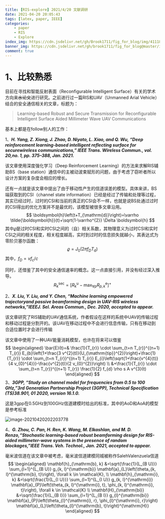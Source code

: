 ```yaml
---
title: [RIS-explore] 2021/4/20 文献调研
date: 2021-04-20 20:05:43
tags: [latex, paper, IEEE]
categories:
    - paper
    - RIS
	- Explore
index_img: https://cdn.jsdelivr.net/gh/Brook1711/fig_for_blog/img/41118275.jpg
banner_img: https://cdn.jsdelivr.net/gh/brook1711/fig_for_blog@master/img/20201224203849.png
comment: true
---
```


# 1、比较熟悉

目前在寻找和智能反射表面（Reconfigurable Intelligent Surface）有关的学术方向来~~水论文~~进行研究。之前进行过一篇RIS和UAV（Unmanned Arial Vehicle）结合的安全通信相关的文章，标题为：

> Learning-based Robust and Secure Transmission for Reconfigurable Intelligent Surface Aided Millimeter Wave UAV Communications

基本上都是在follow别人的工作：

1、***H.  Yang,  Z.  Xiong,  J.  Zhao,  D.  Niyato,  L.  Xiao,  and  Q.  Wu,  “Deep reinforcement  learning-based  intelligent  reflecting  surface  for  securewireless  communications,” IEEE Trans. Wireless Commun.,  vol.  20,no. 1, pp. 375–388, Jan. 2021.***

该文章使用深度强化学习（Deep Reinforcement Learning）的方法来求解RIS辅助BS（base station）通信中的主被动波束赋形的问题，由于考虑了窃听者所以设计方案的复杂度会相应的增长。

还有一点就是该文章中提出了由于移动性产生的信道误差的模型。具体来讲，BS端获取到的CSI（channel state information）已经是经过了传输和处理等过程，其实已经过时，过时的CSI和当前的真正的CSI会不一样，也就是说BS处通过过时的CSI得出的优化方案并不是最优的，该模型被很多文章沿用。
$$
\boldsymbol{h}\left(t+T_{\mathrm{d}}\right)=\varrho \tilde{\boldsymbol{h}}(t)+\sqrt{1-\varrho^{2}} \Delta \boldsymbol{h}
$$
其中$\varrho$是过时CSI和实时CSI之间的（自）相关系数，其物理意义为过时CSI和实时CSI之间的相关程度，相关程度越高，实时到过时的信息损失就越小，其表达式为零阶贝塞尔函数：
$$
\varrho=J_{0}\left(2 \pi f_{D} T_{\mathrm{d}}\right)
$$
其中，$f_{D}=v f_{c} / c$

同时，还借鉴了其中的安全通信速率的概念。这一点直接引用，并没有经过深入推导。
$$
R_{k}^{\mathrm{sec}}=\left[R_{k}^{\mathrm{u}}-\max _{\forall p} R_{p, k}^{\mathrm{e}}\right]^{+}
$$


2、***X.  Liu,  Y.  Liu,  and  Y.  Chen,  “Machine  learning  empowered  trajectoryand passive beamforming design in UAV-RIS wireless networks,”IEEEJ. Sel. Areas Commun., Dec. 2020, accepted to appear.***

该文章研究了RIS辅助的UAV通信系统，作者假设在这样的系统中UAV的传输过程和移动过程是分割开的。该UAV在移动过程中不会进行信息传输，只有在移动到合适位置时才会进行传输

该文章中使用了一种UAV能量消耗模型，也许在将来可以借鉴
$$
\begin{aligned}
\bar{E}(t)=& \frac{1}{T_{r}} \cdot \sum_{t=n T_{r}}^{(n+1) T_{r}} E_{b}\left(1+\frac{3 v^{2}(t)}{U_{\mathrm{tip}}^{2}}\right)+\frac{1}{T_{r}} \cdot \sum_{t=n T_{r}}^{(n+1) T_{r}} E_{i}\left(\sqrt{1+\frac{v^{4}(t)}{4 v_{0}^{4}}}-\frac{v^{2}(t)}{2 v_{0}^{2}}\right) \\
&+\frac{1}{T_{r}} \cdot \sum_{t=n T_{r}}^{(n+1) T_{r}} \frac{1}{2} f_{d} \rho s A v^{3}(t)
\end{aligned}
$$
3、***3GPP, “Study on channel model for frequencies from 0.5 to 100 GHz,”3rd Generation Partnership Project (3GPP), Technical Specification (TS)38.901, 01 2020, version 16.1.0.***

这是3gpp在0.5GHz到100GHz信道建模时给出的标准，其中的AoD和AoA的模型是参考标准

![image-20210420202203778](https://cdn.jsdelivr.net/gh/Brook1711/fig_for_blog/img/image-20210420202203778.png)

4、***G.  Zhou,  C.  Pan,  H.  Ren,  K.  Wang,  M.  Elkashlan,  and  M.  D.  Renzo,“Stochastic  learning-based  robust  beamforming  design  for  RIS-aided millimeter-wave  systems  in  the  presence  of  random  blockages,”IEEE Trans. Veh. Technol., Jan. 2021, accepted to appear.***

毫米波信道在该文章中被考虑，毫米波信道建模同城被称作SalehValenzuela信道
$$
\begin{aligned}
\mathbf{h}_{\mathrm{b}, k} &=\sqrt{\frac{1}{L_{B U}}} \sum_{l=1}^{L_{B U}} g_{k, l}^{\mathrm{b}} \mathbf{a}_{L}\left(\theta_{k, l}^{\mathrm{b}, t}\right), \forall k \in \mathcal{K}, \\
\mathbf{h}_{\mathrm{i}, k} &=\sqrt{\frac{1}{L_{I U}}} \sum_{l=1}^{L_{I U}} g_{k, l}^{\mathrm{i}} \mathbf{a}_{P}\left(\theta_{k, l}^{\mathrm{i}, t}, \phi_{k, l}^{\mathrm{i}, t}\right), \forall k \in \mathcal{K} \\
\mathbf{H}_{\mathrm{bi}} &=\sqrt{\frac{1}{L_{B I}}} \sum_{l=1}^{L_{B I}} g_{l}^{\mathrm{bi}} \mathbf{a}_{P}\left(\theta_{l}^{\mathrm{i}, r}, \phi_{l}^{\mathrm{i}, r}\right) \mathbf{a}_{L}\left(\theta_{l}^{\mathrm{b}, t}\right)^{\mathrm{H}}
\end{aligned}
$$
